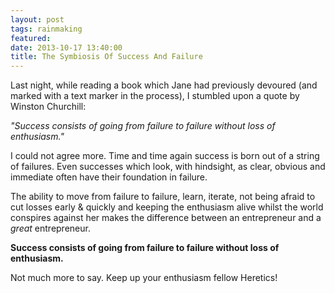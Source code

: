 ```yaml
---
layout: post
tags: rainmaking
featured: 
date: 2013-10-17 13:40:00
title: The Symbiosis Of Success And Failure
---
```

Last night, while reading a book which Jane had previously devoured (and marked with a text marker in the process), I stumbled upon a quote by Winston Churchill:

_"Success consists of going from failure to failure without loss of enthusiasm."_

I could not agree more. Time and time again success is born out of a string of failures. Even successes which look, with hindsight, as clear, obvious and immediate often have their foundation in failure.

The ability to move from failure to failure, learn, iterate, not being afraid to cut losses early & quickly and keeping the enthusiasm alive whilst the world conspires against her makes the difference between an entrepreneur and a _great_ entrepreneur.

**Success consists of going from failure to failure without loss of enthusiasm.**

Not much more to say. Keep up your enthusiasm fellow Heretics!
